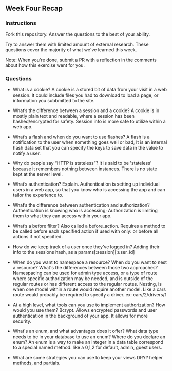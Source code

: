 ## Week Four Recap

### Instructions
Fork this repository. Answer the questions to the best of your ability.

Try to answer them with limited amount of external research. These questions cover the majority of what we've learned this week.

Note: When you're done, submit a PR with a reflection in the comments about how this exercise went for you.

### Questions

* What is a cookie?
  A cookie is a stored bit of data from your visit in a web session. It could include files you had to download to load a page, or information you subbmitted to the site.

* What’s the difference between a session and a cookie?
  A cookie is in mostly plain text and readable, where a session has been hashed/encrypted for safety. Session info is more safe to utilize within a web app.

* What’s a flash and when do you want to use flashes?
  A flash is a notification to the user when something goes well or bad, It is an internal hash data set that you can specify the keys to save data in the value to notify a user.

* Why do people say “HTTP is stateless”?
  It is said to be 'stateless' because it remembers nothing between instances. There is no state kept at the server level.

* What’s authentication? Explain.
  Authentication is setting up individual users in a web app, so that you know who is accessing the app and can tailor the experience to.

* What’s the difference between authentication and authorization?
  Authentication is knowing who is accessing; Authorization is limiting them to what they can access within your app.

* What’s a before filter?
  Also called a before_action. Requires a method to be called before each specified action if used with only: or before all actions if not specified.

* How do we keep track of a user once they’ve logged in?
  Adding their info to the sessions hash, as a params[:session][:user_id]

* When do you want to namespace a resource? When do you want to nest a resource? What's the differences between those two approaches?
  Namespacing can be used for admin type access, or a type of route where specific authorization may be needed, and is outside of the regular routes or has different access to the regular routes.
  Nesting, is when one model within a route would require another model. Like a cars route would probably be required to specify a driver. ex: cars/2/drivers/1

* At a high level, what tools can you use to implement authorization? How would you use them?
  Bcrypt. Allows encrypted passwords and user authentication in the background of your app. It allows for more security.

* What's an enum, and what advantages does it offer? What data type needs to be in your database to use an enum? Where do you declare an enum?
  An enum is a way to make an integer in a data table correspond to a special named method. like a 0,1,2 for default, admin, guest users.

* What are some strategies you can use to keep your views DRY?
  helper methods, and partials.
